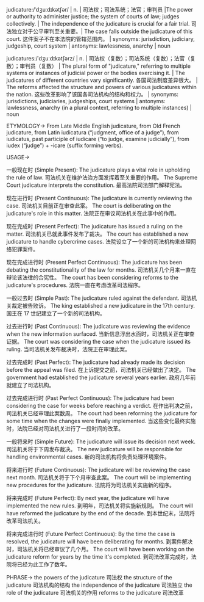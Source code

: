 judicature:/ˈdʒuːdɪkətʃər/ | n. | 司法权；司法系统；法官；审判员 |The power or authority to administer justice; the system of courts of law; judges collectively. | The independence of the judicature is crucial for a fair trial. 司法独立对于公平审判至关重要。|  The case falls outside the judicature of this court.  这件案子不在本法院的管辖范围内。 | synonyms: jurisdiction, judiciary, judgeship, court system | antonyms:  lawlessness, anarchy | noun

judicatures:/ˈdʒuːdɪkətʃərz/ | n. | 司法权（复数）；司法系统（复数）；法官（复数）；审判员（复数） | The plural form of "judicature," referring to multiple systems or instances of judicial power or the bodies exercising it.  |  The judicatures of different countries vary significantly. 各国司法制度差异很大。 | The reforms affected the structure and powers of various judicatures within the nation. 这些改革影响了该国各司法机构的结构和权力。 | synonyms: jurisdictions, judiciaries, judgeships, court systems | antonyms: lawlessness, anarchy (in a plural context, referring to multiple instances) | noun


ETYMOLOGY->
From Late Middle English judicature, from Old French judicature, from Latin iudicatura (“judgment, office of a judge”), from iudicatus, past participle of iudicare (“to judge, examine judicially”), from iudex (“judge”) + -icare (suffix forming verbs).

USAGE->

一般现在时 (Simple Present):
The judicature plays a vital role in upholding the rule of law.  司法机关在维护法治方面发挥着至关重要的作用。
The Supreme Court judicature interprets the constitution. 最高法院司法部门解释宪法。

现在进行时 (Present Continuous):
The judicature is currently reviewing the case. 司法机关目前正在审查此案。
The court is deliberating on the judicature's role in this matter. 法院正在审议司法机关在此事中的作用。


现在完成时 (Present Perfect):
The judicature has issued a ruling on the matter.  司法机关已就此事件发布了裁决。
The court has established a new judicature to handle cybercrime cases.  法院设立了一个新的司法机构来处理网络犯罪案件。


现在完成进行时 (Present Perfect Continuous):
The judicature has been debating the constitutionality of the law for months.  司法机关几个月来一直在辩论该法律的合宪性。
The court has been considering reforms to the judicature's procedures.  法院一直在考虑改革司法程序。


一般过去时 (Simple Past):
The judicature ruled against the defendant.  司法机关裁定被告败诉。
The king established a new judicature in the 17th century.  国王在 17 世纪建立了一个新的司法机构。


过去进行时 (Past Continuous):
The judicature was reviewing the evidence when the new information surfaced.  当新信息浮出水面时，司法机关正在审查证据。
The court was considering the case when the judicature issued its ruling.  当司法机关发布裁决时，法院正在审理此案。


过去完成时 (Past Perfect):
The judicature had already made its decision before the appeal was filed.  在上诉提交之前，司法机关已经做出了决定。
The government had established the judicature several years earlier.  政府几年前就建立了司法机构。


过去完成进行时 (Past Perfect Continuous):
The judicature had been considering the case for weeks before reaching a verdict.  在作出判决之前，司法机关已经审理此案数周。
The court had been reforming the judicature for some time when the changes were finally implemented.  当这些变化最终实施时，法院已经对司法机关进行了一段时间的改革。


一般将来时 (Simple Future):
The judicature will issue its decision next week. 司法机关将于下周发布裁决。
The new judicature will be responsible for handling environmental cases.  新的司法机构将负责处理环境案件。


将来进行时 (Future Continuous):
The judicature will be reviewing the case next month.  司法机关将于下个月审查此案。
The court will be implementing new procedures for the judicature.  法院将为司法机关实施新的程序。


将来完成时 (Future Perfect):
By next year, the judicature will have implemented the new rules.  到明年，司法机关将实施新规则。
The court will have reformed the judicature by the end of the decade.  到本世纪末，法院将改革司法机关。


将来完成进行时 (Future Perfect Continuous):
By the time the case is resolved, the judicature will have been deliberating for months.  到案件解决时，司法机关将已经审议了几个月。
The court will have been working on the judicature reform for years by the time it's completed.  到司法改革完成时，法院将已经为此工作了数年。



PHRASE->
the powers of the judicature  司法权
the structure of the judicature  司法机构的结构
the independence of the judicature  司法独立
the role of the judicature  司法机关的作用
reforms to the judicature  司法改革
